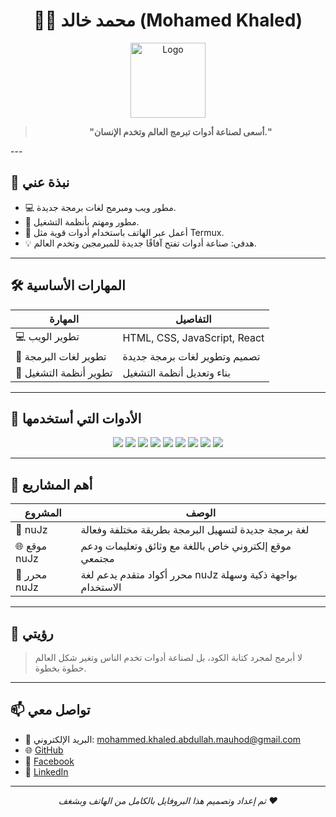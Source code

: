 <div align="center">

# 👨‍💻 محمد خالد (Mohamed Khaled)

<img src="https://i.imgur.com/beb8bd9d-324d-41af-be81-f6ed56475718.png" alt="Logo" width="120" />

> **"أسعى لصناعة أدوات تبرمج العالم وتخدم الإنسان."**

</div>
---

## 🚀 نبذة عني

- 💻 مطور ويب ومبرمج لغات برمجة جديدة.
- 🧩 مطور ومهتم بأنظمة التشغيل.
- 📱 أعمل عبر الهاتف باستخدام أدوات قوية مثل Termux.
- 💡 هدفي: صناعة أدوات تفتح آفاقًا جديدة للمبرمجين وتخدم العالم.

---

## 🛠️ المهارات الأساسية

| المهارة                       | التفاصيل                                     |
|-------------------------------|----------------------------------------------|
| 💻 تطوير الويب                | HTML, CSS, JavaScript, React                 |
| 🧠 تطوير لغات البرمجة         | تصميم وتطوير لغات برمجة جديدة                |
| 🧩 تطوير أنظمة التشغيل        | بناء وتعديل أنظمة التشغيل                    |

---

## 🧰 الأدوات التي أستخدمها

<div align="center">

<img src="https://img.shields.io/badge/Termux-000000?style=flat&logo=linux&logoColor=white" />
<img src="https://img.shields.io/badge/Git-F05032?style=flat&logo=git&logoColor=white" />
<img src="https://img.shields.io/badge/C%2B%2B-00599C?style=flat&logo=c%2B%2B&logoColor=white" />
<img src="https://img.shields.io/badge/HTML5-E34F26?style=flat&logo=html5&logoColor=white" />
<img src="https://img.shields.io/badge/CSS3-1572B6?style=flat&logo=css3&logoColor=white" />
<img src="https://img.shields.io/badge/Sass-CC6699?style=flat&logo=sass&logoColor=white" />
<img src="https://img.shields.io/badge/JavaScript-F7DF1E?style=flat&logo=javascript&logoColor=black" />
<img src="https://img.shields.io/badge/React-20232A?style=flat&logo=react&logoColor=61DAFB" />
<img src="https://img.shields.io/badge/SPCK_Editor-4B32C3?style=flat" />

</div>

---

## 📌 أهم المشاريع

| المشروع         | الوصف                                                                 |
|-----------------|-----------------------------------------------------------------------|
| 🔬 nuJz         | لغة برمجة جديدة لتسهيل البرمجة بطريقة مختلفة وفعالة                   |
| 🌐 موقع nuJz    | موقع إلكتروني خاص باللغة مع وثائق وتعليمات ودعم مجتمعي               |
| 📝 محرر nuJz    | محرر أكواد متقدم يدعم لغة nuJz بواجهة ذكية وسهلة الاستخدام           |

---

## 🎯 رؤيتي

> لا أبرمج لمجرد كتابة الكود، بل لصناعة أدوات تخدم الناس وتغير شكل العالم خطوة بخطوة.

---

## 📫 تواصل معي

- 📧 البريد الإلكتروني: mohammed.khaled.abdullah.mauhod@gmail.com
- 🌐 [GitHub](https://github.com/WithoutGuidanc)
- 📘 [Facebook](https://www.facebook.com/share/1AG2Por8g8/)
- 💼 [LinkedIn](https://linkedin.com/in/placeholder)

---

<div align="center">

<em>تم إعداد وتصميم هذا البروفايل بالكامل من الهاتف وبشغف ❤️</em>

</div>
